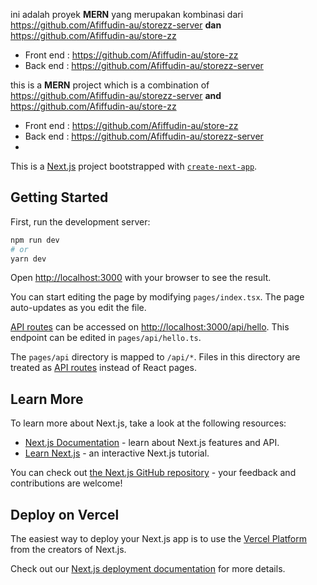 ini adalah proyek **MERN** yang merupakan kombinasi dari https://github.com/Afiffudin-au/storezz-server **dan** https://github.com/Afiffudin-au/store-zz

 - Front end : https://github.com/Afiffudin-au/store-zz
 - Back end : https://github.com/Afiffudin-au/storezz-server

this is a **MERN** project which is a combination of https://github.com/Afiffudin-au/storezz-server **and** https://github.com/Afiffudin-au/store-zz

 - Front end : https://github.com/Afiffudin-au/store-zz
 - Back end : https://github.com/Afiffudin-au/storezz-server
 - 
This is a [Next.js](https://nextjs.org/) project bootstrapped with [`create-next-app`](https://github.com/vercel/next.js/tree/canary/packages/create-next-app).
## Getting Started

First, run the development server:

```bash
npm run dev
# or
yarn dev
```

Open [http://localhost:3000](http://localhost:3000) with your browser to see the result.

You can start editing the page by modifying `pages/index.tsx`. The page auto-updates as you edit the file.

[API routes](https://nextjs.org/docs/api-routes/introduction) can be accessed on [http://localhost:3000/api/hello](http://localhost:3000/api/hello). This endpoint can be edited in `pages/api/hello.ts`.

The `pages/api` directory is mapped to `/api/*`. Files in this directory are treated as [API routes](https://nextjs.org/docs/api-routes/introduction) instead of React pages.

## Learn More

To learn more about Next.js, take a look at the following resources:

- [Next.js Documentation](https://nextjs.org/docs) - learn about Next.js features and API.
- [Learn Next.js](https://nextjs.org/learn) - an interactive Next.js tutorial.

You can check out [the Next.js GitHub repository](https://github.com/vercel/next.js/) - your feedback and contributions are welcome!

## Deploy on Vercel

The easiest way to deploy your Next.js app is to use the [Vercel Platform](https://vercel.com/new?utm_medium=default-template&filter=next.js&utm_source=create-next-app&utm_campaign=create-next-app-readme) from the creators of Next.js.

Check out our [Next.js deployment documentation](https://nextjs.org/docs/deployment) for more details.
